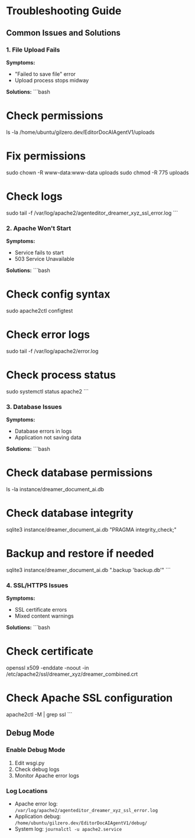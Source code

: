 # Troubleshooting Guide

## Common Issues and Solutions

### 1. File Upload Fails
**Symptoms:**
- "Failed to save file" error
- Upload process stops midway

**Solutions:**
\`\`\`bash
# Check permissions
ls -la /home/ubuntu/gilzero.dev/EditorDocAIAgentV1/uploads

# Fix permissions
sudo chown -R www-data:www-data uploads
sudo chmod -R 775 uploads

# Check logs
sudo tail -f /var/log/apache2/agenteditor_dreamer_xyz_ssl_error.log
\`\`\`

### 2. Apache Won't Start
**Symptoms:**
- Service fails to start
- 503 Service Unavailable

**Solutions:**
\`\`\`bash
# Check config syntax
sudo apache2ctl configtest

# Check error logs
sudo tail -f /var/log/apache2/error.log

# Check process status
sudo systemctl status apache2
\`\`\`

### 3. Database Issues
**Symptoms:**
- Database errors in logs
- Application not saving data

**Solutions:**
\`\`\`bash
# Check database permissions
ls -la instance/dreamer_document_ai.db

# Check database integrity
sqlite3 instance/dreamer_document_ai.db "PRAGMA integrity_check;"

# Backup and restore if needed
sqlite3 instance/dreamer_document_ai.db ".backup 'backup.db'"
\`\`\`

### 4. SSL/HTTPS Issues
**Symptoms:**
- SSL certificate errors
- Mixed content warnings

**Solutions:**
\`\`\`bash
# Check certificate
openssl x509 -enddate -noout -in /etc/apache2/ssl/dreamer_xyz/dreamer_combined.crt

# Check Apache SSL configuration
apache2ctl -M | grep ssl
\`\`\`

## Debug Mode

### Enable Debug Mode
1. Edit wsgi.py
2. Check debug logs
3. Monitor Apache error logs

### Log Locations
- Apache error log: `/var/log/apache2/agenteditor_dreamer_xyz_ssl_error.log`
- Application debug: `/home/ubuntu/gilzero.dev/EditorDocAIAgentV1/debug/`
- System log: `journalctl -u apache2.service`
